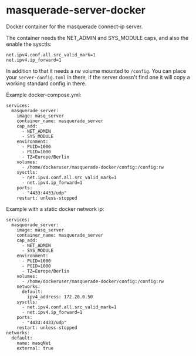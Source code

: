 # masquerade-server-docker

Docker container for the masquerade connect-ip server.

The container needs the NET_ADMIN and SYS_MODULE caps, and also the enable the sysctls:

```
net.ipv4.conf.all.src_valid_mark=1
net.ipv4.ip_forward=1
```

In addition to that it needs a rw volume mounted to `/config`.
You can place your `server-config.toml` in there, if the server doesn't find one it will copy a working standard config in there.

Example docker-compose.yml:
```docker-compose
services:
  masquerade_server:
    image: masq_server
    container_name: masquerade_server
    cap_add:
      - NET_ADMIN
      - SYS_MODULE
    environment:
      - PUID=1000
      - PGID=1000
      - TZ=Europe/Berlin
    volumes:
      - /home/dockeruser/masquerade-docker/config:/config:rw
    sysctls:
      - net.ipv4.conf.all.src_valid_mark=1
      - net.ipv4.ip_forward=1
    ports:
      - "4433:4433/udp"
    restart: unless-stopped
```

Example with a static docker network ip:

```docker-compose
services:
  masquerade_server:
    image: masq_server
    container_name: masquerade_server
    cap_add:
      - NET_ADMIN
      - SYS_MODULE
    environment:
      - PUID=1000
      - PGID=1000
      - TZ=Europe/Berlin
    volumes:
      - /home/dockeruser/masquerade-docker/config:/config:rw
    networks:
      default:
        ipv4_address: 172.20.0.50
    sysctls:
      - net.ipv4.conf.all.src_valid_mark=1
      - net.ipv4.ip_forward=1
    ports:
      - "4433:4433/udp"
    restart: unless-stopped
networks:
  default:
    name: masqNet
    external: true
```